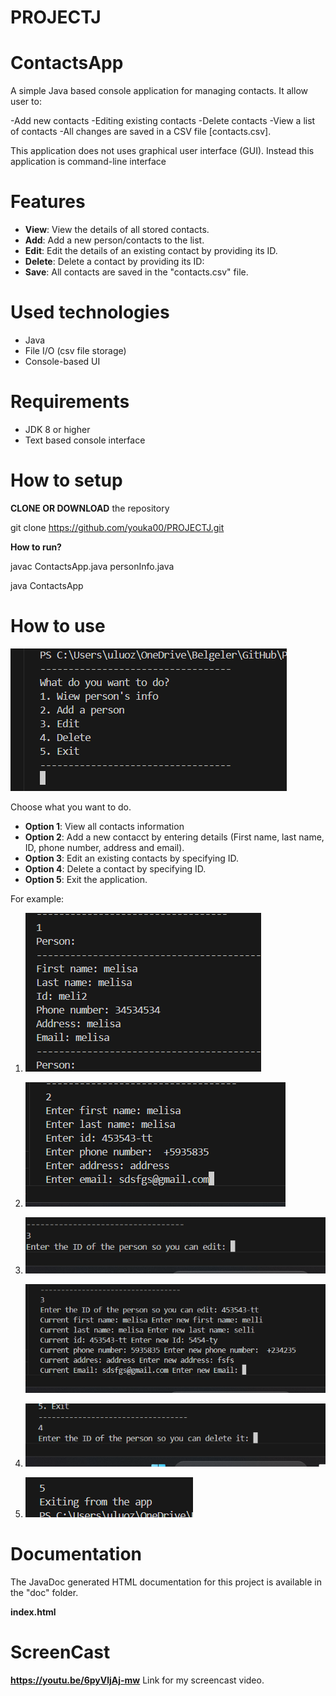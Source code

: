 # PROJECTJ

# ContactsApp

A simple Java based console application for managing contacts. It allow user to:

-Add new contacts
-Editing existing contacts
-Delete contacts
-View a list of contacts
-All changes are saved in a CSV file [contacts.csv].

This application does not uses graphical user interface (GUI). Instead this application is command-line interface

# Features

- **View**: View the details of all stored contacts.
- **Add**: Add a new person/contacts to the list.
- **Edit**: Edit the details of an existing contact by providing its ID.
- **Delete**: Delete a contact by providing its ID:
- **Save**: All contacts are saved in the "contacts.csv" file.

# Used technologies

- Java
- File I/O (csv file storage)
- Console-based UI

# Requirements

- JDK 8 or higher
- Text based console interface

# How to setup

**CLONE OR DOWNLOAD** the repository

git clone https://github.com/youka00/PROJECTJ.git

**How to run?**

javac ContactsApp.java personInfo.java

java ContactsApp

# How to use

![alt text](image.png)


Choose what you want to do.

- **Option 1**: View all contacts information
- **Option 2**: Add a new contacct by entering details (First name, last name, ID, phone number, address and email).
- **Option 3**: Edit an existing contacts by specifying ID.
- **Option 4**: Delete a contact by specifying ID.
- **Option 5**: Exit the application.

For example:



1.
     ![alt text](image-1.png)



2.
    ![alt text](image-2.png)



3.
    ![alt text](image-3.png)


    ![alt text](image-4.png)



4.
    ![alt text](image-5.png)



5.
    ![alt text](image-6.png)



# Documentation

The JavaDoc generated HTML documentation for this project is available in the "doc" folder.

**index.html** 


# ScreenCast

**https://youtu.be/6pyVljAj-mw** Link for my screencast video.
